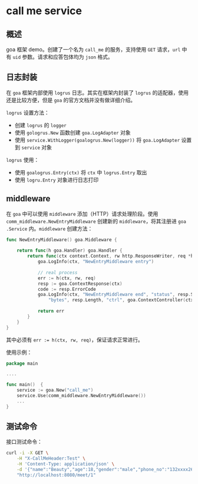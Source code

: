 # call me service

## 概述

goa 框架 demo。创建了一个名为 `call_me` 的服务，支持使用 `GET` 请求，`url` 中有 `uid` 参数。请求和应答包体均为 `json` 格式。

## 日志封装

在 `goa` 框架内部使用 `logrus` 日志。其实在框架内封装了 `logrus` 的适配器，使用还是比较方便，但是 `goa` 的官方文档并没有做详细介绍。

`logrus` 设置方法：
- 创建 `logrus` 的 `logger`
- 使用 `gologrus.New` 函数创建 `goa.LogAdapter` 对象
- 使用 `service.WithLogger(goalogrus.New(logger))` 将 `goa.LogAdapter` 设置到 `service` 对象

`logrus` 使用：
- 使用 `goalogrus.Entry(ctx)` 将 `ctx` 中 `logrus.Entry` 取出
- 使用 `logru.Entry` 对象进行日志打印

## middleware

在 `goa` 中可以使用 `middleware` 添加（HTTP）请求处理阶段。使用 `comm_middleware.NewEntryMiddleware` 创建新的 `middleware`，将其注册进 `goa
.Service` 内。`middleware` 创建方法：

```go
func NewEntryMiddleware() goa.Middleware {
	
	return func(h goa.Handler) goa.Handler {
		return func(ctx context.Context, rw http.ResponseWriter, req *http.Request) error {
			goa.LogInfo(ctx, "NewEntryMiddleware entry")
			
			// real process
			err := h(ctx, rw, req)
			resp := goa.ContextResponse(ctx)
			code := resp.ErrorCode
			goa.LogInfo(ctx, "NewEntryMiddleware end", "status", resp.Status, "error", code,
				"bytes", resp.Length, "ctrl", goa.ContextController(ctx), "action", goa.ContextAction(ctx))
			
			return err
		}
	}
}
```
其中必须有 `err := h(ctx, rw, req)`，保证请求正常进行。

使用示例：
```go
package main

....

func main()  {
    service := goa.New("call_me")
    service.Use(comm_middleware.NewEntryMiddleware())
    ...
}
```

## 测试命令

接口测试命令：
```bash
curl -i -X GET \
    -H "X-CallMeHeader:Test" \
    -H 'Content-Type: application/json' \
    -d '{"name":"Beauty","age":18,"gender":"male","phone_no":"132xxxx2638"}' \
    "http://localhost:8080/meet/1"
```